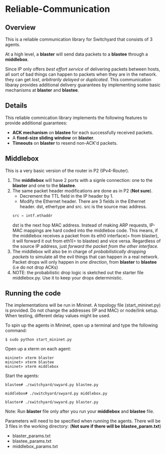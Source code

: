 # Reliable-Communication

## Overview
This is a reliable communication library for Switchyard that consists of 3 agents.

At a high level, a **blaster** will send data packets to a **blastee** through a **middlebox**.

Since IP only offers *best effort service* of delivering packets between hosts, all sort of bad things can happen to packets when they are in the network. they can get *lost*, *arbitrarily delayed* or *duplicated*. This communication libaray provides additional delivery guarantees by implementing some basic mechanisms at **blaster** and **blastee**.

## Details
This reliable commication library implements the following features to provide additional guarantees:

* __ACK mechanism__ on __blastee__ for each successfully received packets.
* A __fixed-size sliding window__ on __blaster__.
* __Timeouts__ on __blaster__ to resend non-ACK'd packets.

## Middlebox

This is a very basic version of the router in P2 (IPv4-Router).
1. The __middlebox__ will have 2 ports with a signle connection: one to the __blaster__ and one to the __blastee__.
2. The same packet header modifications are done as in P2 (__Not sure__).
    * Decrement the TTL field in the IP header by 1.
    * Modify the Ethernet header. There are 3 fields in the Ethernet header. dst, ethertype and src. src is the source mac address.
    ``` python
    src = intf.ethaddr
    ```
    dst is the next hop MAC address.
    Instead of making ARP requests, IP-MAC mappings are hard coded into the middlebox code. This means, if the middlebox receives a packet from its eth0 interface(= from blaster), it will forward it out from eth1(= to blastee) and vice versa. Regardless of the source IP address, just *forward the packet from the other interface.*
3. The middlebox will also be in charge of *probabilistically dropping packets* to simulate all the evil things that can happen in a real network. Packet drops will only happen in *one direction*, from **blaster** to **blastee** (i.e do not drop ACKs)
4. NOTE: the probabilistic drop logic is sketched out the starter file middlebox.py. Use it to keep your drops deterministic.





##  Running the code
The implementations will be run in Mininet. A topology file (start_mininet.py) is provided. Do not change the addresses (IP and MAC) or node/link setup. When testing, different delay values might be used.

To spin up the agents in Mininet, open up a terminal and type the following command:

```
$ sudo python start_mininet.py
```

Open up a xterm on each agent:

```
mininet> xterm blaster
mininet> xterm blastee
mininet> xterm middlebox
```

Start the agents:

```
blastee# ./switchyard/swyard.py blastee.py

middlebox# ./switchyard/swyard.py middlebox.py

blaster# ./switchyard/swyard.py blaster.py
```

Note: Run **blaster** file only after you run your **middlebox** and **blastee** file.

Parameters will need to be specified when running the agents. There will be 3 files in the working directory: (**Not sure if there will be blastee_param.txt**)

* blaster_params.txt
* blastee_params.txt
* middlebox_params.txt
